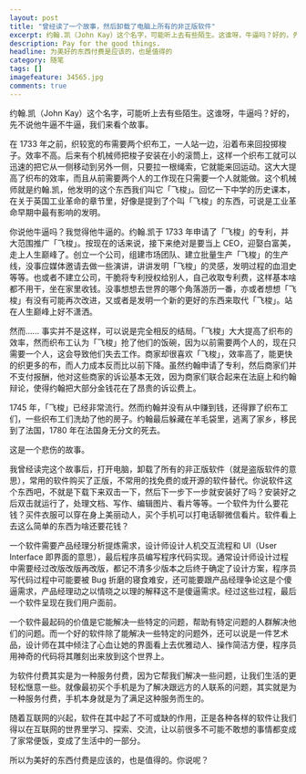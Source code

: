 ```yaml
---
layout: post
title: "曾经读了一个故事，然后卸载了电脑上所有的非正版软件"
excerpt: 约翰.凯（John Kay）这个名字，可能听上去有些陌生。这谁呀，牛逼吗？好的，先不说他牛逼不牛逼，我们来看个故事。
description: Pay for the good things.
headline: 为美好的东西付费是应该的，也是值得的
category: 随笔
tags: []
imagefeature: 34565.jpg
comments: true
---
```


约翰.凯（John Kay）这个名字，可能听上去有些陌生。这谁呀，牛逼吗？好的，先不说他牛逼不牛逼，我们来看个故事。

在 1733 年之前，织较宽的布需要两个织布工，一人站一边，沿着布来回投掷梭子。效率不高。后来有个机械师把梭子安装在小的滚筒上，这样一个织布工就可以迅速的把它从一侧移动到另外一侧，只要拉一根绳索，它就能来回运动。这大大提高了织布的效率，而且从前需要两个人的工作现在只需要一个人就能做。这个机械师就是约翰.凯，他发明的这个东西我们叫它「飞梭」。回忆一下中学的历史课本，在关于英国工业革命的章节里，好像是提到了个叫「飞梭」的东西，可说是工业革命早期中最有影响的发明。

你说他牛逼吗？我觉得他牛逼的。约翰.凯于 1733 年申请了「飞梭」的专利，并大范围推广「飞梭」。按现在的话来说，接下来绝对是要当上 CEO，迎娶白富美，走上人生巅峰了。创立一个公司，组建市场团队、建立批量生产「飞梭」的生产线，没事应媒体邀请去做一些演讲，讲讲发明「飞梭」的灵感，发明过程的血泪史等等。也或者不建立公司，干脆将专利授权给别人，自己收取专利费，这样基本啥都不用干，坐在家里收钱。没事想想去世界的哪个角落游历一番，亦或者想想「飞梭」有没有可能再次改进，又或者是发明一个新的更好的东西来取代「飞梭」。站在人生巅峰上好不潇洒。

然而...... 事实并不是这样，可以说是完全相反的结局。「飞梭」大大提高了织布的效率，然而织布工认为「飞梭」抢了他们的饭碗，因为以前需要两个人的，现在只需要一个人，这会导致他们失去工作。商家却很喜欢「飞梭」，效率高了，能更快的织更多的布，而人力成本反而比以前下降。虽然约翰申请了专利，然后商家们并不支付报酬，他对这些商家的诉讼基本无效，因为商家们联合起来在法庭上和约翰辩论，使得约翰把大部分金钱花在了昂贵的诉讼费上。

1745 年，「飞梭」已经非常流行。然而约翰并没有从中赚到钱，还得罪了织布工们，一些织布工们洗劫了他的房子。约翰最后躲藏在羊毛袋里，逃离了家乡，移民到了法国，1780 年在法国身无分文的死去。

这是一个悲伤的故事。

我曾经读完这个故事后，打开电脑，卸载了所有的非正版软件（就是盗版软件的意思），常用的软件购买了正版，不常用的找免费的或开源的软件替代。你说软件这个东西吧，不就是下载下来双击一下，然后下一步下一步就安装好了吗？安装好之后双击就运行了，处理文档、写作、编辑图片、看片等等。一个软件为什么要花钱？买件衣服可以穿在身上美丽动人，买个手机可以打电话聊微信看片。软件看上去这么简单的东西为啥还要花钱？

一个软件需要产品经理分析提炼需求，设计师设计人机交互流程和 UI（User Interface 即界面的意思），最后程序员编写程序代码实现。通常设计师设计过程中需要经过改版改版再改版，都记不清多少版本之后终于确定了设计方案，程序员写代码过程中可能要被 Bug 折磨的寝食难安，还可能要跟产品经理争论这是个傻逼需求，产品经理动之以情晓之以理的解释这不是傻逼需求。经过这些过程，最后一个软件呈现在我们用户面前。

一个软件最起码的价值是它能解决一些特定的问题，帮助有特定问题的人群解决他们的问题。而一个好的软件除了能解决一些特定的问题外，还可以说是一件艺术品，设计师在其中倾注了心血让她的界面看上去优雅动人、操作简洁方便，程序员用神奇的代码将其雕刻出来放到这个世界上。

为软件付费其实是为一种服务付费，因为它帮我们解决一些问题，让我们生活的更轻松惬意一些。就像最初买个手机是为了解决跟远方的人联系的问题，其实就是为一种服务付费，手机本身就是为了满足这种服务而生的。

随着互联网的兴起，软件在其中起了不可或缺的作用，正是各种各样的软件让我们得以在互联网的世界里学习、探索、交流，让以前很多不可能不敢想的事情都变成了家常便饭，变成了生活中的一部分。

所以为美好的东西付费是应该的，也是值得的。你说呢？